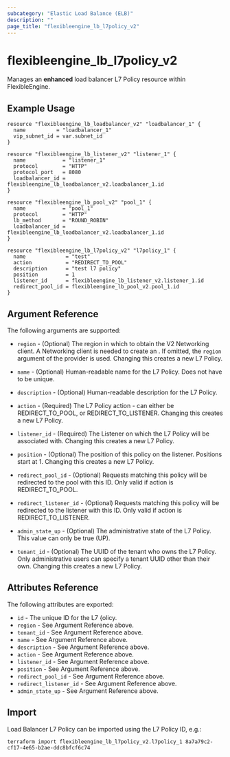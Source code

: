 ```yaml
---
subcategory: "Elastic Load Balance (ELB)"
description: ""
page_title: "flexibleengine_lb_l7policy_v2"
---
```


# flexibleengine_lb_l7policy_v2

Manages an **enhanced** load balancer L7 Policy resource within FlexibleEngine.

## Example Usage

```hcl
resource "flexibleengine_lb_loadbalancer_v2" "loadbalancer_1" {
  name          = "loadbalancer_1"
  vip_subnet_id = var.subnet_id
}

resource "flexibleengine_lb_listener_v2" "listener_1" {
  name            = "listener_1"
  protocol        = "HTTP"
  protocol_port   = 8080
  loadbalancer_id = flexibleengine_lb_loadbalancer_v2.loadbalancer_1.id
}

resource "flexibleengine_lb_pool_v2" "pool_1" {
  name            = "pool_1"
  protocol        = "HTTP"
  lb_method       = "ROUND_ROBIN"
  loadbalancer_id = flexibleengine_lb_loadbalancer_v2.loadbalancer_1.id
}

resource "flexibleengine_lb_l7policy_v2" "l7policy_1" {
  name             = "test"
  action           = "REDIRECT_TO_POOL"
  description      = "test l7 policy"
  position         = 1
  listener_id      = flexibleengine_lb_listener_v2.listener_1.id
  redirect_pool_id = flexibleengine_lb_pool_v2.pool_1.id
}
```

## Argument Reference

The following arguments are supported:

* `region` - (Optional) The region in which to obtain the V2 Networking client.
    A Networking client is needed to create an . If omitted, the
    `region` argument of the provider is used. Changing this creates a new
    L7 Policy.

* `name` - (Optional) Human-readable name for the L7 Policy. Does not have
    to be unique.

* `description` - (Optional) Human-readable description for the L7 Policy.

* `action` - (Required) The L7 Policy action - can either be REDIRECT_TO_POOL,
    or REDIRECT_TO_LISTENER. Changing this creates a new L7 Policy.

* `listener_id` - (Required) The Listener on which the L7 Policy will be associated with.
    Changing this creates a new L7 Policy.

* `position` - (Optional) The position of this policy on the listener. Positions start at 1.
    Changing this creates a new L7 Policy.

* `redirect_pool_id` - (Optional) Requests matching this policy will be redirected to
    the pool with this ID. Only valid if action is REDIRECT_TO_POOL.

* `redirect_listener_id` - (Optional) Requests matching this policy will be redirected to
    the listener with this ID. Only valid if action is REDIRECT_TO_LISTENER.

* `admin_state_up` - (Optional) The administrative state of the L7 Policy.
    This value can only be true (UP).

* `tenant_id` - (Optional) The UUID of the tenant who owns the L7 Policy.
    Only administrative users can specify a tenant UUID other than their own.
    Changing this creates a new L7 Policy.

## Attributes Reference

The following attributes are exported:

* `id` - The unique ID for the L7 {olicy.
* `region` - See Argument Reference above.
* `tenant_id` - See Argument Reference above.
* `name` - See Argument Reference above.
* `description` - See Argument Reference above.
* `action` - See Argument Reference above.
* `listener_id` - See Argument Reference above.
* `position` - See Argument Reference above.
* `redirect_pool_id` - See Argument Reference above.
* `redirect_listener_id` - See Argument Reference above.
* `admin_state_up` - See Argument Reference above.

## Import

Load Balancer L7 Policy can be imported using the L7 Policy ID, e.g.:

```shell
terraform import flexibleengine_lb_l7policy_v2.l7policy_1 8a7a79c2-cf17-4e65-b2ae-ddc8bfcf6c74
```
